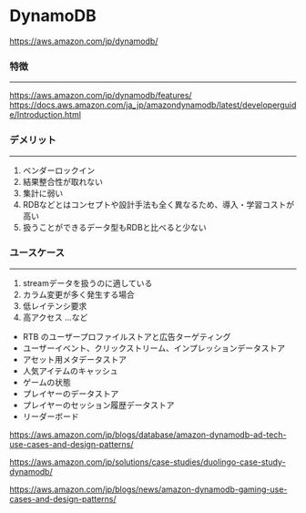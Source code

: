 # DynamoDB

https://aws.amazon.com/jp/dynamodb/

### 特徴
---
https://aws.amazon.com/jp/dynamodb/features/
https://docs.aws.amazon.com/ja_jp/amazondynamodb/latest/developerguide/Introduction.html


### デメリット
---
1. ベンダーロックイン
2. 結果整合性が取れない
3. 集計に弱い
4. RDBなどとはコンセプトや設計手法も全く異なるため、導入・学習コストが高い
5. 扱うことができるデータ型もRDBと比べると少ない

### ユースケース
---
1. streamデータを扱うのに適している
2. カラム変更が多く発生する場合
3. 低レイテンシ要求
4. 高アクセス
...など

- RTB のユーザープロファイルストアと広告ターゲティング
- ユーザーイベント、クリックストリーム、インプレッションデータストア
- アセット用メタデータストア
- 人気アイテムのキャッシュ
- ゲームの状態
- プレイヤーのデータストア
- プレイヤーのセッション履歴データストア
- リーダーボード

https://aws.amazon.com/jp/blogs/database/amazon-dynamodb-ad-tech-use-cases-and-design-patterns/

https://aws.amazon.com/jp/solutions/case-studies/duolingo-case-study-dynamodb/

https://aws.amazon.com/jp/blogs/news/amazon-dynamodb-gaming-use-cases-and-design-patterns/

